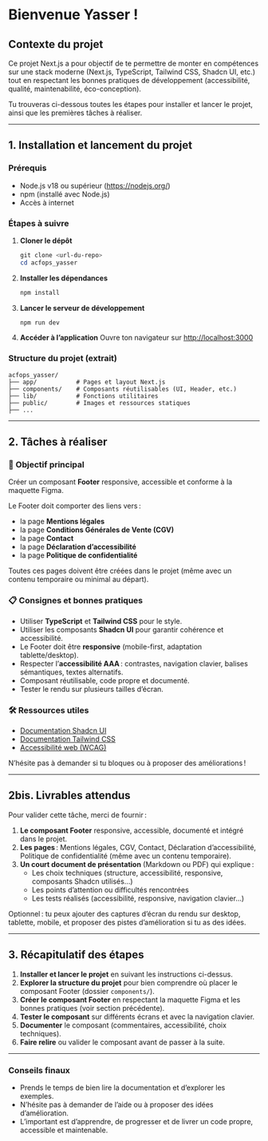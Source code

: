 # Bienvenue Yasser !

## Contexte du projet

Ce projet Next.js a pour objectif de te permettre de monter en compétences sur une stack moderne (Next.js, TypeScript, Tailwind CSS, Shadcn UI, etc.) tout en respectant les bonnes pratiques de développement (accessibilité, qualité, maintenabilité, éco-conception).

Tu trouveras ci-dessous toutes les étapes pour installer et lancer le projet, ainsi que les premières tâches à réaliser.

---

## 1. Installation et lancement du projet

### Prérequis

- Node.js v18 ou supérieur (https://nodejs.org/)
- npm (installé avec Node.js)
- Accès à internet

### Étapes à suivre

1. **Cloner le dépôt**
   ```powershell
   git clone <url-du-repo>
   cd acfops_yasser
   ```
2. **Installer les dépendances**
   ```powershell
   npm install
   ```
3. **Lancer le serveur de développement**
   ```powershell
   npm run dev
   ```
4. **Accéder à l’application**
   Ouvre ton navigateur sur [http://localhost:3000](http://localhost:3000)

### Structure du projet (extrait)

```
acfops_yasser/
├── app/           # Pages et layout Next.js
├── components/    # Composants réutilisables (UI, Header, etc.)
├── lib/           # Fonctions utilitaires
├── public/        # Images et ressources statiques
├── ...
```

---

## 2. Tâches à réaliser

### 🎯 Objectif principal

Créer un composant **Footer** responsive, accessible et conforme à la maquette Figma.

Le Footer doit comporter des liens vers :

- la page **Mentions légales**
- la page **Conditions Générales de Vente (CGV)**
- la page **Contact**
- la page **Déclaration d’accessibilité**
- la page **Politique de confidentialité**

Toutes ces pages doivent être créées dans le projet (même avec un contenu temporaire ou minimal au départ).

### 📋 Consignes et bonnes pratiques

- Utiliser **TypeScript** et **Tailwind CSS** pour le style.
- Utiliser les composants **Shadcn UI** pour garantir cohérence et accessibilité.
- Le Footer doit être **responsive** (mobile-first, adaptation tablette/desktop).
- Respecter l’**accessibilité AAA** : contrastes, navigation clavier, balises sémantiques, textes alternatifs.
- Composant réutilisable, code propre et documenté.
- Tester le rendu sur plusieurs tailles d’écran.

### 🛠️ Ressources utiles

- [Documentation Shadcn UI](https://ui.shadcn.com/docs/components)
- [Documentation Tailwind CSS](https://tailwindcss.com/docs)
- [Accessibilité web (WCAG)](https://www.w3.org/WAI/standards-guidelines/wcag/)

N’hésite pas à demander si tu bloques ou à proposer des améliorations !

---

## 2bis. Livrables attendus

Pour valider cette tâche, merci de fournir :

1. **Le composant Footer** responsive, accessible, documenté et intégré dans le projet.
2. **Les pages** : Mentions légales, CGV, Contact, Déclaration d’accessibilité, Politique de confidentialité (même avec un contenu temporaire).
3. **Un court document de présentation** (Markdown ou PDF) qui explique :
   - Les choix techniques (structure, accessibilité, responsive, composants Shadcn utilisés…)
   - Les points d’attention ou difficultés rencontrées
   - Les tests réalisés (accessibilité, responsive, navigation clavier…)

Optionnel : tu peux ajouter des captures d’écran du rendu sur desktop, tablette, mobile, et proposer des pistes d’amélioration si tu as des idées.

---

## 3. Récapitulatif des étapes

1. **Installer et lancer le projet** en suivant les instructions ci-dessus.
2. **Explorer la structure du projet** pour bien comprendre où placer le composant Footer (dossier `components/`).
3. **Créer le composant Footer** en respectant la maquette Figma et les bonnes pratiques (voir section précédente).
4. **Tester le composant** sur différents écrans et avec la navigation clavier.
5. **Documenter** le composant (commentaires, accessibilité, choix techniques).
6. **Faire relire** ou valider le composant avant de passer à la suite.

---

### Conseils finaux

- Prends le temps de bien lire la documentation et d’explorer les exemples.
- N’hésite pas à demander de l’aide ou à proposer des idées d’amélioration.
- L’important est d’apprendre, de progresser et de livrer un code propre, accessible et maintenable.
